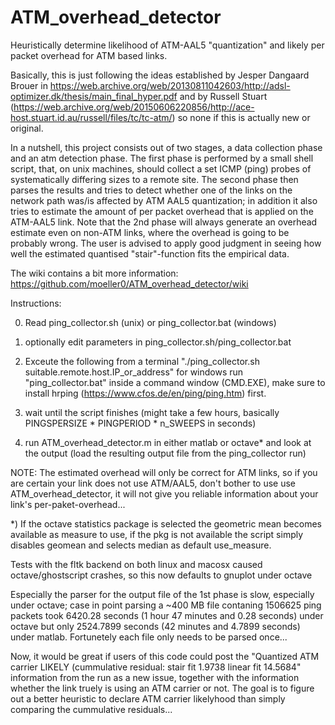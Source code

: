 # ATM_overhead_detector
Heuristically determine likelihood of ATM-AAL5 "quantization" and likely per packet overhead for ATM based links.

Basically, this is just following the ideas established by Jesper Dangaard Brouer in https://web.archive.org/web/20130811042603/http://adsl-optimizer.dk/thesis/main_final_hyper.pdf and by Russell Stuart (https://web.archive.org/web/20150606220856/http://ace-host.stuart.id.au/russell/files/tc/tc-atm/) so none if this is actually new or original.

In a nutshell, this project consists out of two stages, a data collection phase and an atm detection phase. 
	The first phase is performed by a small shell script, that, on unix machines, should collect a set ICMP (ping) probes of systematically differing sizes to a remote site.
	The second phase then parses the results and tries to detect whether one of the links on the network path was/is affected by ATM AAL5 quantization; in addition it also tries to estimate the amount of per packet overhead that is applied on the ATM-AAL5 link. Note that the 2nd phase will always generate an overhead estimate even on non-ATM links, where the overhead is going to be probably wrong. The user is advised to apply good judgment in seeing how well the estimated quantised "stair"-function fits the empirical data.
  
The wiki contains a bit more information: https://github.com/moeller0/ATM_overhead_detector/wiki  
  
  
  

Instructions:

0) Read ping_collector.sh (unix) or ping_collector.bat (windows)

1) optionally edit parameters in ping_collector.sh/ping_collector.bat

2) Exceute the following from a terminal "./ping_collector.sh suitable.remote.host.IP_or_address" for windows run "ping_collector.bat" inside a command window (CMD.EXE), make sure to install hrping (https://www.cfos.de/en/ping/ping.htm) first.

3) wait until the script finishes (might take a few hours, basically PINGSPERSIZE * PINGPERIOD * n_SWEEPS in seconds)

4) run ATM_overhead_detector.m in either matlab or octave* and look at the output (load the resulting output file from the ping_collector run)

NOTE: The estimated overhead will only be correct for ATM links, so if you are certain your link does not use ATM/AAL5, don't bother to use use ATM_overhead_detector, it will not give you reliable information about your link's per-paket-overhead...



*) If the octave statistics package is selected the geometric mean becomes available as measure to use, if the pkg is not available the script simply disables geomean and selects median as default use_measure.

Tests with the fltk backend on both linux and macosx caused octave/ghostscript crashes, so this now defaults to gnuplot under octave

Especially the parser for the output file of the 1st phase is slow, especially under octave; case in point parsing a ~400 MB file contaning 1506625 ping packets took 6420.28 seconds (1 hour 47 minutes and 0.28 seconds) under octave but only 2524.7899 seconds (42 minutes and 4.7899 seconds) under matlab. Fortunetely each file only needs to be parsed once...


Now, it would be great if users of this code could post the "Quantized ATM carrier LIKELY (cummulative residual: stair fit 1.9738 linear fit 14.5684" information from the run as a new issue, together with the information whether the link truely is using an ATM carrier or not. The goal is to figure out a better heuristic to declare ATM carrier likelyhood than simply comparing the cummulative residuals...
